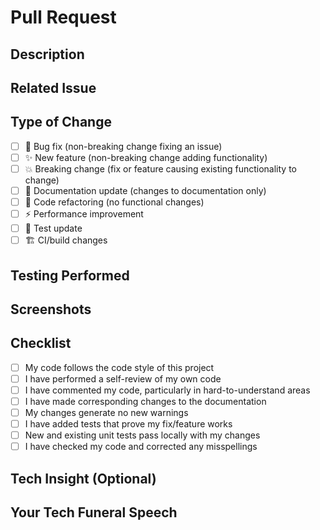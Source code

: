 # Pull Request

## Description

<!-- Provide a detailed description of the changes introduced by this PR. -->

## Related Issue

<!-- Link to the issue this PR addresses. If none exists, consider creating one first.
     Format: Fixes #(issue) -->

## Type of Change

<!-- Mark the appropriate option with an "x" -->

- [ ] 🐛 Bug fix (non-breaking change fixing an issue)
- [ ] ✨ New feature (non-breaking change adding functionality)
- [ ] 💥 Breaking change (fix or feature causing existing functionality to change)
- [ ] 📝 Documentation update (changes to documentation only)
- [ ] 🧹 Code refactoring (no functional changes)
- [ ] ⚡ Performance improvement
- [ ] 🧪 Test update
- [ ] 🏗️ CI/build changes

## Testing Performed

<!-- Describe the testing you've done to verify your changes. -->

## Screenshots

<!-- If your PR includes visual changes, please include screenshots. -->

## Checklist

<!-- Mark the following with an "x" -->

- [ ] My code follows the code style of this project
- [ ] I have performed a self-review of my own code
- [ ] I have commented my code, particularly in hard-to-understand areas
- [ ] I have made corresponding changes to the documentation
- [ ] My changes generate no new warnings
- [ ] I have added tests that prove my fix/feature works
- [ ] New and existing unit tests pass locally with my changes
- [ ] I have checked my code and corrected any misspellings

## Tech Insight (Optional)

<!-- Share a brief insight about a technical challenge you encountered or an interesting approach you implemented. -->

## Your Tech Funeral Speech

<!-- Please write 1-2 sentences about a technology you've seen die in your career. This is for our archives. -->
